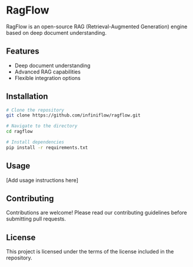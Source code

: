 # RagFlow

RagFlow is an open-source RAG (Retrieval-Augmented Generation) engine based on deep document understanding.

## Features

- Deep document understanding
- Advanced RAG capabilities
- Flexible integration options

## Installation

```bash
# Clone the repository
git clone https://github.com/infiniflow/ragflow.git

# Navigate to the directory
cd ragflow

# Install dependencies
pip install -r requirements.txt
```

## Usage

[Add usage instructions here]

## Contributing

Contributions are welcome! Please read our contributing guidelines before submitting pull requests.

## License

This project is licensed under the terms of the license included in the repository.
